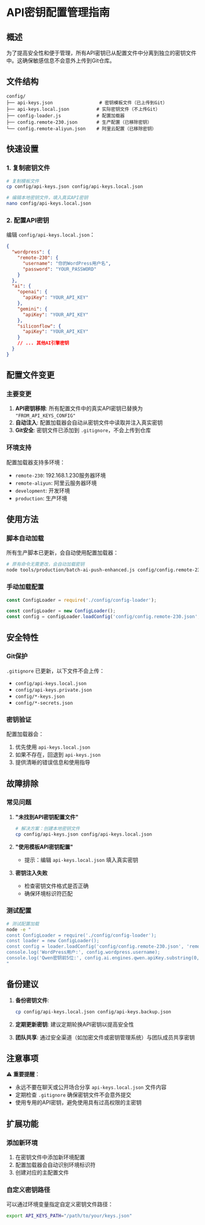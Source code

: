 # API密钥配置管理指南

## 概述

为了提高安全性和便于管理，所有API密钥已从配置文件中分离到独立的密钥文件中。这确保敏感信息不会意外上传到Git仓库。

## 文件结构

```
config/
├── api-keys.json                 # 密钥模板文件（已上传到Git）
├── api-keys.local.json          # 实际密钥文件（不上传Git）
├── config-loader.js             # 配置加载器
├── config.remote-230.json       # 生产配置（已移除密钥）
└── config.remote-aliyun.json    # 阿里云配置（已移除密钥）
```

## 快速设置

### 1. 复制密钥文件

```bash
# 复制模板文件
cp config/api-keys.json config/api-keys.local.json

# 编辑本地密钥文件，填入真实API密钥
nano config/api-keys.local.json
```

### 2. 配置API密钥

编辑 `config/api-keys.local.json`：

```json
{
  "wordpress": {
    "remote-230": {
      "username": "你的WordPress用户名",
      "password": "YOUR_PASSWORD"
    }
  },
  "ai": {
    "openai": {
      "apiKey": "YOUR_API_KEY"
    },
    "gemini": {
      "apiKey": "YOUR_API_KEY"
    },
    "siliconflow": {
      "apiKey": "YOUR_API_KEY"
    }
    // ... 其他AI引擎密钥
  }
}
```

## 配置文件变更

### 主要变更

1. **API密钥移除**: 所有配置文件中的真实API密钥已替换为 `"FROM_API_KEYS_CONFIG"`
2. **自动注入**: 配置加载器会自动从密钥文件中读取并注入真实密钥
3. **Git安全**: 密钥文件已添加到 `.gitignore`，不会上传到仓库

### 环境支持

配置加载器支持多环境：
- `remote-230`: 192.168.1.230服务器环境
- `remote-aliyun`: 阿里云服务器环境
- `development`: 开发环境
- `production`: 生产环境

## 使用方法

### 脚本自动加载

所有生产脚本已更新，会自动使用配置加载器：

```bash
# 原有命令无需更改，会自动加载密钥
node tools/production/batch-ai-push-enhanced.js config/config.remote-230.json
```

### 手动加载配置

```javascript
const ConfigLoader = require('./config/config-loader');

const configLoader = new ConfigLoader();
const config = configLoader.loadConfig('config/config.remote-230.json', 'remote-230');
```

## 安全特性

### Git保护

`.gitignore` 已更新，以下文件不会上传：
- `config/api-keys.local.json`
- `config/api-keys.private.json`
- `config/*-keys.json`
- `config/*-secrets.json`

### 密钥验证

配置加载器会：
1. 优先使用 `api-keys.local.json`
2. 如果不存在，回退到 `api-keys.json`
3. 提供清晰的错误信息和使用指导

## 故障排除

### 常见问题

1. **"未找到API密钥配置文件"**
   ```bash
   # 解决方案：创建本地密钥文件
   cp config/api-keys.json config/api-keys.local.json
   ```

2. **"使用模板API密钥配置"**
   - 提示：编辑 `api-keys.local.json` 填入真实密钥

3. **密钥注入失败**
   - 检查密钥文件格式是否正确
   - 确保环境标识符匹配

### 测试配置

```bash
# 测试配置加载
node -e "
const ConfigLoader = require('./config/config-loader');
const loader = new ConfigLoader();
const config = loader.loadConfig('config/config.remote-230.json', 'remote-230');
console.log('WordPress用户:', config.wordpress.username);
console.log('Qwen密钥前5位:', config.ai.engines.qwen.apiKey.substring(0, 5));
"
```

## 备份建议

1. **备份密钥文件**:
   ```bash
   cp config/api-keys.local.json config/api-keys.backup.json
   ```

2. **定期更新密钥**: 建议定期轮换API密钥以提高安全性

3. **团队共享**: 通过安全渠道（如加密文件或密钥管理系统）与团队成员共享密钥

## 注意事项

⚠️ **重要提醒**：
- 永远不要在聊天或公开场合分享 `api-keys.local.json` 文件内容
- 定期检查 `.gitignore` 确保密钥文件不会意外提交
- 使用专用的API密钥，避免使用具有过高权限的主密钥

## 扩展功能

### 添加新环境

1. 在密钥文件中添加新环境配置
2. 配置加载器会自动识别环境标识符
3. 创建对应的主配置文件

### 自定义密钥路径

可以通过环境变量指定自定义密钥文件路径：
```bash
export API_KEYS_PATH="/path/to/your/keys.json"
```
